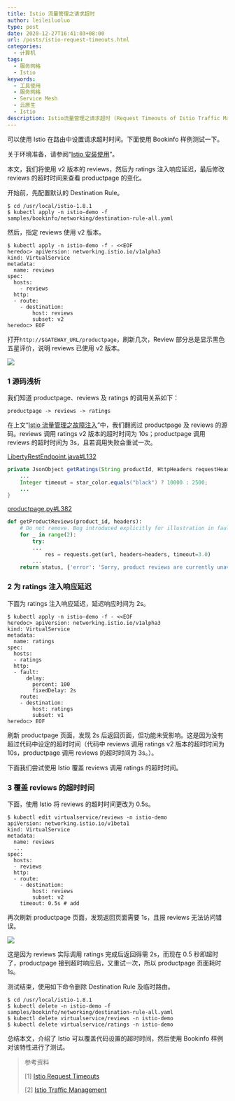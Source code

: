 ```yaml
---
title: Istio 流量管理之请求超时
author: leileiluoluo
type: post
date: 2020-12-27T16:41:03+08:00
url: /posts/istio-request-timeouts.html
categories:
  - 计算机
tags:
  - 服务网格
  - Istio
keywords:
  - 工具使用
  - 服务网格
  - Service Mesh
  - 云原生
  - Istio
description: Istio流量管理之请求超时 (Request Timeouts of Istio Traffic Management)
---
```


可以使用 Istio 在路由中设置请求超时时间。下面使用 Bookinfo 样例测试一下。

关于环境准备，请参阅“[Istio 安装使用](https://leileiluoluo.github.io/posts/istio-get-started.html)”。

本文，我们将使用 v2 版本的 reviews，然后为 ratings 注入响应延迟，最后修改 reviews 的超时时间来查看 productpage 的变化。

开始前，先配置默认的 Destination Rule。

```shell
$ cd /usr/local/istio-1.8.1
$ kubectl apply -n istio-demo -f samples/bookinfo/networking/destination-rule-all.yaml
```

然后，指定 reviews 使用 v2 版本。

```shell
$ kubectl apply -n istio-demo -f - <<EOF
heredoc> apiVersion: networking.istio.io/v1alpha3
kind: VirtualService
metadata:
  name: reviews
spec:
  hosts:
    - reviews
  http:
  - route:
    - destination:
        host: reviews
        subset: v2
heredoc> EOF
```

打开`http://$GATEWAY_URL/productpage`，刷新几次，Review 部分总是显示黑色五星评价，说明 reviews 已使用 v2 版本。

![](https://leileiluoluo.github.io/static/images/uploads/2020/12/istio-bookinfo.png#center)

### 1 源码浅析

我们知道 productpage、reviews 及 ratings 的调用关系如下：

```
productpage -> reviews -> ratings
```

在上文“[Istio 流量管理之故障注入](https://leileiluoluo.github.io/posts/istio-fault-injection.html)”中，我们翻阅过 productpage 及 reviews 的源码。reviews 调用 ratings v2 版本的超时时间为 10s；productpage 调用 reviews 的超时时间为 3s，且若调用失败会重试一次。

[LibertyRestEndpoint.java#L132](https://github.com/istio/istio/blob/master/samples/bookinfo/src/reviews/reviews-application/src/main/java/application/rest/LibertyRestEndpoint.java#L132)

```java
private JsonObject getRatings(String productId, HttpHeaders requestHeaders) {
    ...
    Integer timeout = star_color.equals("black") ? 10000 : 2500;
    ...
}
```

[productpage.py#L382](https://github.com/istio/istio/blob/master/samples/bookinfo/src/productpage/productpage.py#L382)

```python
def getProductReviews(product_id, headers):
    # Do not remove. Bug introduced explicitly for illustration in fault injection task
    for _ in range(2):
        try:
        ...
            res = requests.get(url, headers=headers, timeout=3.0)
        ...
    return status, {'error': 'Sorry, product reviews are currently unavailable for this book.'}
```

### 2 为 ratings 注入响应延迟

下面为 ratings 注入响应延迟，延迟响应时间为 2s。

```shell
$ kubectl apply -n istio-demo -f - <<EOF
heredoc> apiVersion: networking.istio.io/v1alpha3
kind: VirtualService
metadata:
  name: ratings
spec:
  hosts:
  - ratings
  http:
  - fault:
      delay:
        percent: 100
        fixedDelay: 2s
    route:
    - destination:
        host: ratings
        subset: v1
heredoc> EOF
```

刷新 productpage 页面，发现 2s 后返回页面，但功能未受影响。这是因为没有超过代码中设定的超时时间（代码中 reviews 调用 ratings v2 版本的超时时间为 10s，productpage 调用 reviews 的超时时间为 3s。）。

下面我们尝试使用 Istio 覆盖 reviews 调用 ratings 的超时时间。

### 3 覆盖 reviews 的超时时间

下面，使用 Istio 将 reviews 的超时时间更改为 0.5s。

```shell
$ kubectl edit virtualservice/reviews -n istio-demo
apiVersion: networking.istio.io/v1beta1
kind: VirtualService
metadata:
  name: reviews
  ...
spec:
  hosts:
  - reviews
  http:
  - route:
    - destination:
        host: reviews
        subset: v2
    timeout: 0.5s # add
```

再次刷新 productpage 页面，发现返回页面需要 1s，且报 reviews 无法访问错误。

![](https://leileiluoluo.github.io/static/images/uploads/2020/12/bookinfo-productpage-reviews-timeout-debug.png#center)

这是因为 reviews 实际调用 ratings 完成后返回得需 2s，而现在 0.5 秒即超时了，productpage 接到超时响应后，又重试一次，所以 productpage 页面耗时 1s。

测试结束，使用如下命令删除 Destination Rule 及临时路由。

```shell
$ cd /usr/local/istio-1.8.1
$ kubectl delete -n istio-demo -f samples/bookinfo/networking/destination-rule-all.yaml
$ kubectl delete virtualservice/reviews -n istio-demo
$ kubectl delete virtualservice/ratings -n istio-demo
```

总结本文，介绍了 Istio 可以覆盖代码设置的超时时间，然后使用 Bookinfo 样例对该特性进行了测试。

> 参考资料
>
> [1] [Istio Request Timeouts](https://istio.io/latest/docs/tasks/traffic-management/request-timeouts/)
>
> [2] [Istio Traffic Management](https://istio.io/latest/docs/concepts/traffic-management/)
